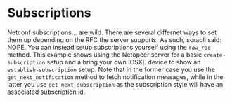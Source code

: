 # Subscriptions

Netconf subscriptions... are wild. There are several differnet ways to set them up depending on the
RFC the server supports. As such, scrapli said: NOPE. You can instead setup subscriptions yourself
using the `raw_rpc` method. This example shows using the Netopeer server for a basic
`create-subscription` setup and a bring your own IOSXE device to show an `establish-subscription`
setup. Note that in the former case you use the `get_next_notification` method to fetch
notification messages, while in the latter you use `get_next_subscription` as the subscription
style will have an associated subscription id.
